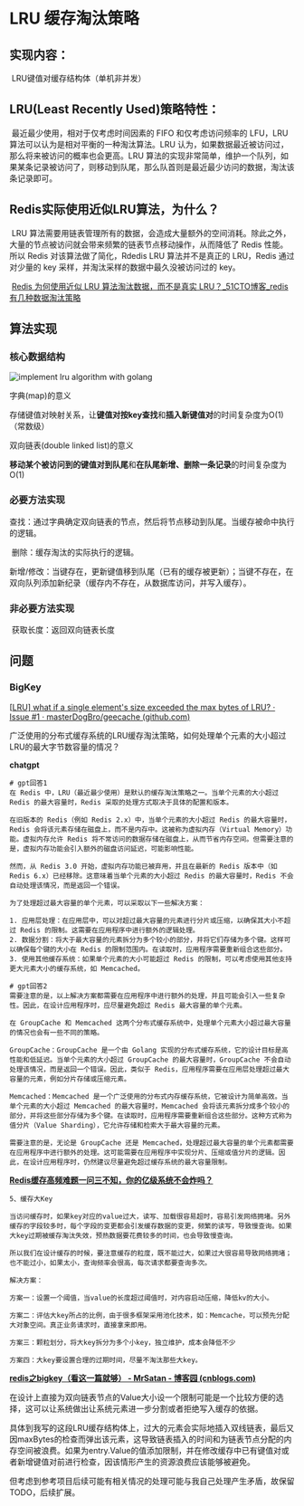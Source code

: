# LRU 缓存淘汰策略

## 实现内容：

​	LRU键值对缓存结构体（单机非并发）

## LRU(Least Recently Used)策略特性：

​	最近最少使用，相对于仅考虑时间因素的 FIFO 和仅考虑访问频率的 LFU，LRU 算法可以认为是相对平衡的一种淘汰算法。LRU 认为，如果数据最近被访问过，那么将来被访问的概率也会更高。LRU 算法的实现非常简单，维护一个队列，如果某条记录被访问了，则移动到队尾，那么队首则是最近最少访问的数据，淘汰该条记录即可。

## Redis实际使用**近似LRU算法**，为什么？

​	LRU 算法需要用链表管理所有的数据，会造成大量额外的空间消耗。除此之外，大量的节点被访问就会带来频繁的链表节点移动操作，从而降低了 Redis 性能。所以 Redis 对该算法做了简化，Rdedis LRU 算法并不是真正的 LRU，Redis 通过对少量的 key 采样，并淘汰采样的数据中最久没被访问过的 key。

​	[Redis 为何使用近似 LRU 算法淘汰数据，而不是真实 LRU？_51CTO博客_redis有几种数据淘汰策略](https://blog.51cto.com/MageByte/5286087)

## 算法实现

### 核心数据结构

![implement lru algorithm with golang](https://tuchuang-1318639513.cos.ap-beijing.myqcloud.com/images/202310131356092.jpeg)

字典(map)的意义

​	存储键值对映射关系，让**键值对按key查找**和**插入新键值对**的时间复杂度为O(1)（常数级）

双向链表(double linked list)的意义

​	**移动某个被访问到的键值对到队尾**和**在队尾新增、删除一条记录**的时间复杂度为O(1)

### 必要方法实现

​	查找：通过字典确定双向链表的节点，然后将节点移动到队尾。当缓存被命中执行的逻辑。

​	删除：缓存淘汰的实际执行的逻辑。

​	新增/修改：当键存在，更新键值移到队尾（已有的缓存被更新）；当键不存在，在双向队列添加新纪录（缓存内不存在，从数据库访问，并写入缓存）。

### 非必要方法实现

​	获取长度：返回双向链表长度

## 问题

### BigKey

[[LRU\] what if a single element's size exceeded the max bytes of LRU? · Issue #1 · masterDogBro/geecache (github.com)](https://github.com/masterDogBro/geecache/issues/1)

广泛使用的分布式缓存系统的LRU缓存淘汰策略，如何处理单个元素的大小超过LRU的最大字节数容量的情况？

**chatgpt**

```
# gpt回答1
在 Redis 中，LRU（最近最少使用）是默认的缓存淘汰策略之一。当单个元素的大小超过 Redis 的最大容量时，Redis 采取的处理方式取决于具体的配置和版本。

在旧版本的 Redis（例如 Redis 2.x）中，当单个元素的大小超过 Redis 的最大容量时，Redis 会将该元素存储在磁盘上，而不是内存中。这被称为虚拟内存（Virtual Memory）功能。虚拟内存允许 Redis 将不常访问的数据存储在磁盘上，从而节省内存空间。但需要注意的是，虚拟内存功能会引入额外的磁盘访问延迟，可能影响性能。

然而，从 Redis 3.0 开始，虚拟内存功能已被弃用，并且在最新的 Redis 版本中（如 Redis 6.x）已经移除。这意味着当单个元素的大小超过 Redis 的最大容量时，Redis 不会自动处理该情况，而是返回一个错误。

为了处理超过最大容量的单个元素，可以采取以下一些解决方案：

1. 应用层处理：在应用层中，可以对超过最大容量的元素进行分片或压缩，以确保其大小不超过 Redis 的限制。这需要在应用程序中进行额外的逻辑处理。
2. 数据分割：将大于最大容量的元素拆分为多个较小的部分，并将它们存储为多个键。这样可以确保每个键的大小在 Redis 的限制范围内。在读取时，应用程序需要重新组合这些部分。
3. 使用其他缓存系统：如果单个元素的大小可能超过 Redis 的限制，可以考虑使用其他支持更大元素大小的缓存系统，如 Memcached。

# gpt回答2
需要注意的是，以上解决方案都需要在应用程序中进行额外的处理，并且可能会引入一些复杂性。因此，在设计应用程序时，应尽量避免超过 Redis 最大容量的单个元素。

在 GroupCache 和 Memcached 这两个分布式缓存系统中，处理单个元素大小超过最大容量的情况也会有一些不同的策略。

GroupCache：GroupCache 是一个由 Golang 实现的分布式缓存系统，它的设计目标是高性能和低延迟。当单个元素的大小超过 GroupCache 的最大容量时，GroupCache 不会自动处理该情况，而是返回一个错误。因此，类似于 Redis，应用程序需要在应用层处理超过最大容量的元素，例如分片存储或压缩元素。

Memcached：Memcached 是一个广泛使用的分布式内存缓存系统，它被设计为简单高效。当单个元素的大小超过 Memcached 的最大容量时，Memcached 会将该元素拆分成多个较小的部分，并将这些部分存储为多个键。在读取时，应用程序需要重新组合这些部分。这种方式称为值分片（Value Sharding），它允许存储和检索大于最大容量的元素。

需要注意的是，无论是 GroupCache 还是 Memcached，处理超过最大容量的单个元素都需要在应用程序中进行额外的处理。这可能需要在应用程序中实现分片、压缩或值分片的逻辑。因此，在设计应用程序时，仍然建议尽量避免超过缓存系统的最大容量限制。
```

**[Redis缓存高频难题一问三不知，你的亿级系统不会炸吗？](https://dbaplus.cn/news-158-3888-1.html)**

```
5、缓存大Key

当访问缓存时，如果key对应的value过大，读写、加载很容易超时，容易引发网络拥堵。另外缓存的字段较多时，每个字段的变更都会引发缓存数据的变更，频繁的读写，导致慢查询。如果大key过期被缓存淘汰失效，预热数据要花费较多的时间，也会导致慢查询。

所以我们在设计缓存的时候，要注意缓存的粒度，既不能过大，如果过大很容易导致网络拥堵；也不能过小，如果太小，查询频率会很高，每次请求都要查询多次。

解决方案：

方案一：设置一个阈值，当value的长度超过阈值时，对内容启动压缩，降低kv的大小。

方案二：评估大key所占的比例，由于很多框架采用池化技术，如：Memcache，可以预先分配大对象空间。真正业务请求时，直接拿来即用。

方案三：颗粒划分，将大key拆分为多个小key，独立维护，成本会降低不少

方案四：大key要设置合理的过期时间，尽量不淘汰那些大key。
```

**[redis之bigkey（看这一篇就够） - MrSatan - 博客园 (cnblogs.com)](https://www.cnblogs.com/szq95716/p/14271108.html)**

在设计上直接为双向链表节点的Value大小设一个限制可能是一个比较方便的选择，这可以让系统做出让系统元素进一步分割或者拒绝写入缓存的依据。

具体到我写的这段LRU缓存结构体上，过大的元素会实际地插入双线链表，最后又因maxBytes的检查而弹出该元素，这导致链表插入的时间和为链表节点分配的内存空间被浪费。如果为entry.Value的值添加限制，并在修改缓存中已有键值对或者新增键值对前进行检查，因该情形产生的资源浪费应该能够被避免。

但考虑到参考项目后续可能有相关情况的处理可能与我自己处理产生矛盾，故保留TODO，后续扩展。